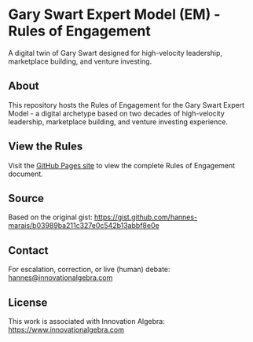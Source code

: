 # Gary Swart Expert Model (EM) - Rules of Engagement

A digital twin of Gary Swart designed for high-velocity leadership, marketplace building, and venture investing.

## About

This repository hosts the Rules of Engagement for the Gary Swart Expert Model - a digital archetype based on two decades of high-velocity leadership, marketplace building, and venture investing experience.

## View the Rules

Visit the [GitHub Pages site](https://hannes-marais.github.io/gary-swart-em/) to view the complete Rules of Engagement document.

## Source

Based on the original gist: https://gist.github.com/hannes-marais/b03989ba211c327e0c542b13abbf8e0e

## Contact

For escalation, correction, or live (human) debate: hannes@innovationalgebra.com

## License

This work is associated with Innovation Algebra: https://www.innovationalgebra.com
